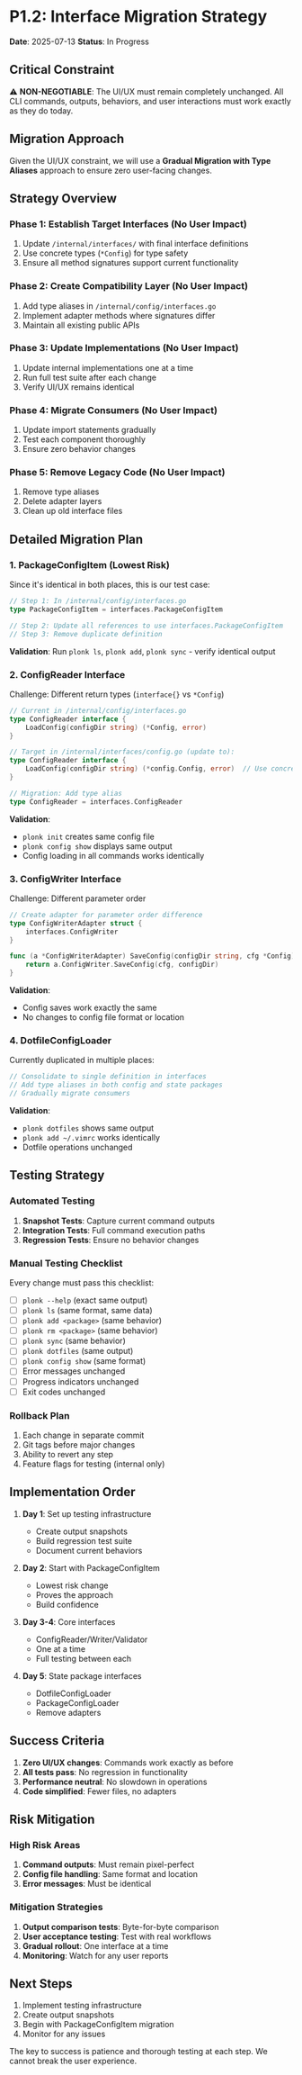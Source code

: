 # P1.2: Interface Migration Strategy

**Date**: 2025-07-13
**Status**: In Progress

## Critical Constraint

⚠️ **NON-NEGOTIABLE**: The UI/UX must remain completely unchanged. All CLI commands, outputs, behaviors, and user interactions must work exactly as they do today.

## Migration Approach

Given the UI/UX constraint, we will use a **Gradual Migration with Type Aliases** approach to ensure zero user-facing changes.

## Strategy Overview

### Phase 1: Establish Target Interfaces (No User Impact)
1. Update `/internal/interfaces/` with final interface definitions
2. Use concrete types (`*Config`) for type safety
3. Ensure all method signatures support current functionality

### Phase 2: Create Compatibility Layer (No User Impact)
1. Add type aliases in `/internal/config/interfaces.go`
2. Implement adapter methods where signatures differ
3. Maintain all existing public APIs

### Phase 3: Update Implementations (No User Impact)
1. Update internal implementations one at a time
2. Run full test suite after each change
3. Verify UI/UX remains identical

### Phase 4: Migrate Consumers (No User Impact)
1. Update import statements gradually
2. Test each component thoroughly
3. Ensure zero behavior changes

### Phase 5: Remove Legacy Code (No User Impact)
1. Remove type aliases
2. Delete adapter layers
3. Clean up old interface files

## Detailed Migration Plan

### 1. PackageConfigItem (Lowest Risk)
Since it's identical in both places, this is our test case:

```go
// Step 1: In /internal/config/interfaces.go
type PackageConfigItem = interfaces.PackageConfigItem

// Step 2: Update all references to use interfaces.PackageConfigItem
// Step 3: Remove duplicate definition
```

**Validation**: Run `plonk ls`, `plonk add`, `plonk sync` - verify identical output

### 2. ConfigReader Interface
Challenge: Different return types (`interface{}` vs `*Config`)

```go
// Current in /internal/config/interfaces.go
type ConfigReader interface {
    LoadConfig(configDir string) (*Config, error)
}

// Target in /internal/interfaces/config.go (update to):
type ConfigReader interface {
    LoadConfig(configDir string) (*config.Config, error)  // Use concrete type
}

// Migration: Add type alias
type ConfigReader = interfaces.ConfigReader
```

**Validation**:
- `plonk init` creates same config file
- `plonk config show` displays same output
- Config loading in all commands works identically

### 3. ConfigWriter Interface
Challenge: Different parameter order

```go
// Create adapter for parameter order difference
type ConfigWriterAdapter struct {
    interfaces.ConfigWriter
}

func (a *ConfigWriterAdapter) SaveConfig(configDir string, cfg *Config) error {
    return a.ConfigWriter.SaveConfig(cfg, configDir)
}
```

**Validation**:
- Config saves work exactly the same
- No changes to config file format or location

### 4. DotfileConfigLoader
Currently duplicated in multiple places:

```go
// Consolidate to single definition in interfaces
// Add type aliases in both config and state packages
// Gradually migrate consumers
```

**Validation**:
- `plonk dotfiles` shows same output
- `plonk add ~/.vimrc` works identically
- Dotfile operations unchanged

## Testing Strategy

### Automated Testing
1. **Snapshot Tests**: Capture current command outputs
2. **Integration Tests**: Full command execution paths
3. **Regression Tests**: Ensure no behavior changes

### Manual Testing Checklist
Every change must pass this checklist:

- [ ] `plonk --help` (exact same output)
- [ ] `plonk ls` (same format, same data)
- [ ] `plonk add <package>` (same behavior)
- [ ] `plonk rm <package>` (same behavior)
- [ ] `plonk sync` (same behavior)
- [ ] `plonk dotfiles` (same output)
- [ ] `plonk config show` (same format)
- [ ] Error messages unchanged
- [ ] Progress indicators unchanged
- [ ] Exit codes unchanged

### Rollback Plan
1. Each change in separate commit
2. Git tags before major changes
3. Ability to revert any step
4. Feature flags for testing (internal only)

## Implementation Order

1. **Day 1**: Set up testing infrastructure
   - Create output snapshots
   - Build regression test suite
   - Document current behaviors

2. **Day 2**: Start with PackageConfigItem
   - Lowest risk change
   - Proves the approach
   - Build confidence

3. **Day 3-4**: Core interfaces
   - ConfigReader/Writer/Validator
   - One at a time
   - Full testing between each

4. **Day 5**: State package interfaces
   - DotfileConfigLoader
   - PackageConfigLoader
   - Remove adapters

## Success Criteria

1. **Zero UI/UX changes**: Commands work exactly as before
2. **All tests pass**: No regression in functionality
3. **Performance neutral**: No slowdown in operations
4. **Code simplified**: Fewer files, no adapters

## Risk Mitigation

### High Risk Areas
1. **Command outputs**: Must remain pixel-perfect
2. **Config file handling**: Same format and location
3. **Error messages**: Must be identical

### Mitigation Strategies
1. **Output comparison tests**: Byte-for-byte comparison
2. **User acceptance testing**: Test with real workflows
3. **Gradual rollout**: One interface at a time
4. **Monitoring**: Watch for any user reports

## Next Steps

1. Implement testing infrastructure
2. Create output snapshots
3. Begin with PackageConfigItem migration
4. Monitor for any issues

The key to success is patience and thorough testing at each step. We cannot break the user experience.
